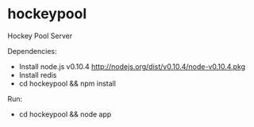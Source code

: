 hockeypool
==========

Hockey Pool Server

Dependencies:
 - Install node.js v0.10.4 http://nodejs.org/dist/v0.10.4/node-v0.10.4.pkg
 - Install redis
 - cd hockeypool && npm install
 
Run:
 - cd hockeypool && node app